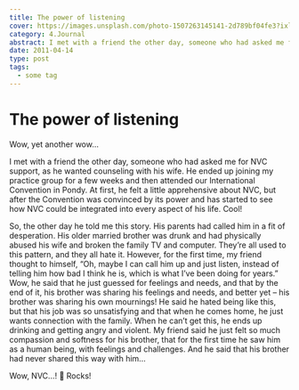 ```yaml
---
title: The power of listening
cover: https://images.unsplash.com/photo-1507263145141-2d789bf04fe3?ixlib=rb-0.3.5&s=764ad28d22c24846135dafe43028b777&auto=format&fit=crop&w=1440&h=900
category: 4.Journal
abstract: I met with a friend the other day, someone who had asked me for NVC support, as he wanted counseling with his wife. He ended up joining my practice group for a few weeks and then attended our International Convention in Pondy. At first, he felt a little apprehensive about NVC, but after the Convention was convinced by its power and has started to see how NVC could be integrated into every aspect of his life. Cool!
date: 2011-04-14
type: post
tags:
  - some tag
---
```


# The power of listening

Wow, yet another wow…

I met with a friend the other day, someone who had asked me for NVC support, as he wanted counseling with his wife. He ended up joining my practice group for a few weeks and then attended our International Convention in Pondy. At first, he felt a little apprehensive about NVC, but after the Convention was convinced by its power and has started to see how NVC could be integrated into every aspect of his life. Cool!

So, the other day he told me this story. His parents had called him in a fit of desperation. His older married brother was drunk and had physically abused his wife and broken the family TV and computer. They’re all used to this pattern, and they all hate it. However, for the first time, my friend thought to himself, “Oh, maybe I can call him up and just listen, instead of telling him how bad I think he is, which is what I’ve been doing for years.” Wow, he said that he just guessed for feelings and needs, and that by the end of it, his brother was sharing his feelings and needs, and better yet – his brother was sharing his own mournings! He said he hated being like this, but that his job was so unsatisfying and that when he comes home, he just wants connection with the family. When he can’t get this, he ends up drinking and getting angry and violent. My friend said he just felt so much compassion and softness for his brother, that for the first time he saw him as a human being, with feelings and challenges. And he said that his brother had never shared this way with him…

Wow, NVC…! 🙂 Rocks!
